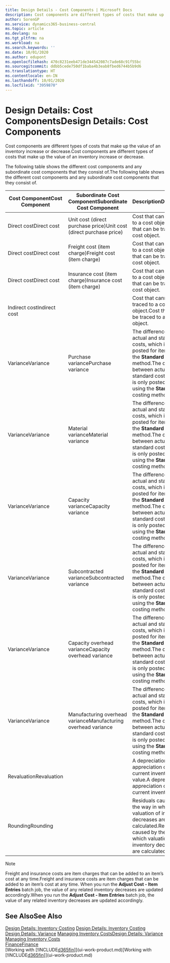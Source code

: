 ```yaml
---
title: Design Details - Cost Components | Microsoft Docs
description: Cost components are different types of costs that make up the value of an inventory increase or decrease.
author: SorenGP
ms.service: dynamics365-business-central
ms.topic: article
ms.devlang: na
ms.tgt_pltfrm: na
ms.workload: na
ms.search.keywords: ''
ms.date: 10/01/2020
ms.author: edupont
ms.openlocfilehash: 470c8231eeb471de344542087c7ade68c91f55bc
ms.sourcegitcommit: ddbb5cede750df1baba4b3eab8fbed6744b5b9d6
ms.translationtype: HT
ms.contentlocale: en-IN
ms.lasthandoff: 10/01/2020
ms.locfileid: "3959870"
---
```

# <a name="design-details-cost-components"></a><span data-ttu-id="b01c6-103">Design Details: Cost Components</span><span class="sxs-lookup"><span data-stu-id="b01c6-103">Design Details: Cost Components</span></span>
<span data-ttu-id="b01c6-104">Cost components are different types of costs that make up the value of an inventory increase or decrease.</span><span class="sxs-lookup"><span data-stu-id="b01c6-104">Cost components are different types of costs that make up the value of an inventory increase or decrease.</span></span>  

 <span data-ttu-id="b01c6-105">The following table shows the different cost components and any subordinate cost components that they consist of.</span><span class="sxs-lookup"><span data-stu-id="b01c6-105">The following table shows the different cost components and any subordinate cost components that they consist of.</span></span>  

|<span data-ttu-id="b01c6-106">Cost Component</span><span class="sxs-lookup"><span data-stu-id="b01c6-106">Cost Component</span></span>|<span data-ttu-id="b01c6-107">Subordinate Cost Component</span><span class="sxs-lookup"><span data-stu-id="b01c6-107">Subordinate Cost Component</span></span>|<span data-ttu-id="b01c6-108">Description</span><span class="sxs-lookup"><span data-stu-id="b01c6-108">Description</span></span>|  
|--------------------|--------------------------------|---------------------------------------|  
|<span data-ttu-id="b01c6-109">Direct cost</span><span class="sxs-lookup"><span data-stu-id="b01c6-109">Direct cost</span></span>|<span data-ttu-id="b01c6-110">Unit cost (direct purchase price)</span><span class="sxs-lookup"><span data-stu-id="b01c6-110">Unit cost (direct purchase price)</span></span>|<span data-ttu-id="b01c6-111">Cost that can be traced to a cost object.</span><span class="sxs-lookup"><span data-stu-id="b01c6-111">Cost that can be traced to a cost object.</span></span>|  
|<span data-ttu-id="b01c6-112">Direct cost</span><span class="sxs-lookup"><span data-stu-id="b01c6-112">Direct cost</span></span>|<span data-ttu-id="b01c6-113">Freight cost (item charge)</span><span class="sxs-lookup"><span data-stu-id="b01c6-113">Freight cost (item charge)</span></span>|<span data-ttu-id="b01c6-114">Cost that can be traced to a cost object.</span><span class="sxs-lookup"><span data-stu-id="b01c6-114">Cost that can be traced to a cost object.</span></span>|  
|<span data-ttu-id="b01c6-115">Direct cost</span><span class="sxs-lookup"><span data-stu-id="b01c6-115">Direct cost</span></span>|<span data-ttu-id="b01c6-116">Insurance cost (item charge)</span><span class="sxs-lookup"><span data-stu-id="b01c6-116">Insurance cost (item charge)</span></span>|<span data-ttu-id="b01c6-117">Cost that can be traced to a cost object.</span><span class="sxs-lookup"><span data-stu-id="b01c6-117">Cost that can be traced to a cost object.</span></span>|  
|<span data-ttu-id="b01c6-118">Indirect cost</span><span class="sxs-lookup"><span data-stu-id="b01c6-118">Indirect cost</span></span>||<span data-ttu-id="b01c6-119">Cost that cannot be traced to a cost object.</span><span class="sxs-lookup"><span data-stu-id="b01c6-119">Cost that cannot be traced to a cost object.</span></span>|  
|<span data-ttu-id="b01c6-120">Variance</span><span class="sxs-lookup"><span data-stu-id="b01c6-120">Variance</span></span>|<span data-ttu-id="b01c6-121">Purchase variance</span><span class="sxs-lookup"><span data-stu-id="b01c6-121">Purchase variance</span></span>|<span data-ttu-id="b01c6-122">The difference between actual and standard costs, which is only posted for items using the **Standard** costing method.</span><span class="sxs-lookup"><span data-stu-id="b01c6-122">The difference between actual and standard costs, which is only posted for items using the **Standard** costing method.</span></span>|  
|<span data-ttu-id="b01c6-123">Variance</span><span class="sxs-lookup"><span data-stu-id="b01c6-123">Variance</span></span>|<span data-ttu-id="b01c6-124">Material variance</span><span class="sxs-lookup"><span data-stu-id="b01c6-124">Material variance</span></span>|<span data-ttu-id="b01c6-125">The difference between actual and standard costs, which is only posted for items using the **Standard** costing method.</span><span class="sxs-lookup"><span data-stu-id="b01c6-125">The difference between actual and standard costs, which is only posted for items using the **Standard** costing method.</span></span>|  
|<span data-ttu-id="b01c6-126">Variance</span><span class="sxs-lookup"><span data-stu-id="b01c6-126">Variance</span></span>|<span data-ttu-id="b01c6-127">Capacity variance</span><span class="sxs-lookup"><span data-stu-id="b01c6-127">Capacity variance</span></span>|<span data-ttu-id="b01c6-128">The difference between actual and standard costs, which is only posted for items using the **Standard** costing method.</span><span class="sxs-lookup"><span data-stu-id="b01c6-128">The difference between actual and standard costs, which is only posted for items using the **Standard** costing method.</span></span>|  
|<span data-ttu-id="b01c6-129">Variance</span><span class="sxs-lookup"><span data-stu-id="b01c6-129">Variance</span></span>|<span data-ttu-id="b01c6-130">Subcontracted variance</span><span class="sxs-lookup"><span data-stu-id="b01c6-130">Subcontracted variance</span></span>|<span data-ttu-id="b01c6-131">The difference between actual and standard costs, which is only posted for items using the **Standard** costing method.</span><span class="sxs-lookup"><span data-stu-id="b01c6-131">The difference between actual and standard costs, which is only posted for items using the **Standard** costing method.</span></span>|  
|<span data-ttu-id="b01c6-132">Variance</span><span class="sxs-lookup"><span data-stu-id="b01c6-132">Variance</span></span>|<span data-ttu-id="b01c6-133">Capacity overhead variance</span><span class="sxs-lookup"><span data-stu-id="b01c6-133">Capacity overhead variance</span></span>|<span data-ttu-id="b01c6-134">The difference between actual and standard costs, which is only posted for items using the **Standard** costing method.</span><span class="sxs-lookup"><span data-stu-id="b01c6-134">The difference between actual and standard costs, which is only posted for items using the **Standard** costing method.</span></span>|  
|<span data-ttu-id="b01c6-135">Variance</span><span class="sxs-lookup"><span data-stu-id="b01c6-135">Variance</span></span>|<span data-ttu-id="b01c6-136">Manufacturing overhead variance</span><span class="sxs-lookup"><span data-stu-id="b01c6-136">Manufacturing overhead variance</span></span>|<span data-ttu-id="b01c6-137">The difference between actual and standard costs, which is only posted for items using the **Standard** costing method.</span><span class="sxs-lookup"><span data-stu-id="b01c6-137">The difference between actual and standard costs, which is only posted for items using the **Standard** costing method.</span></span>|  
|<span data-ttu-id="b01c6-138">Revaluation</span><span class="sxs-lookup"><span data-stu-id="b01c6-138">Revaluation</span></span>||<span data-ttu-id="b01c6-139">A depreciation or appreciation of the current inventory value.</span><span class="sxs-lookup"><span data-stu-id="b01c6-139">A depreciation or appreciation of the current inventory value.</span></span>|  
|<span data-ttu-id="b01c6-140">Rounding</span><span class="sxs-lookup"><span data-stu-id="b01c6-140">Rounding</span></span>||<span data-ttu-id="b01c6-141">Residuals caused by the way in which valuation of inventory decreases are calculated.</span><span class="sxs-lookup"><span data-stu-id="b01c6-141">Residuals caused by the way in which valuation of inventory decreases are calculated.</span></span>|  

> [!NOTE]  
>  <span data-ttu-id="b01c6-142">Freight and insurance costs are item charges that can be added to an item’s cost at any time.</span><span class="sxs-lookup"><span data-stu-id="b01c6-142">Freight and insurance costs are item charges that can be added to an item’s cost at any time.</span></span> <span data-ttu-id="b01c6-143">When you run the **Adjust Cost - Item Entries** batch job, the value of any related inventory decreases are updated accordingly.</span><span class="sxs-lookup"><span data-stu-id="b01c6-143">When you run the **Adjust Cost - Item Entries** batch job, the value of any related inventory decreases are updated accordingly.</span></span>  

## <a name="see-also"></a><span data-ttu-id="b01c6-144">See Also</span><span class="sxs-lookup"><span data-stu-id="b01c6-144">See Also</span></span>  
 <span data-ttu-id="b01c6-145">[Design Details: Inventory Costing](design-details-inventory-costing.md) </span><span class="sxs-lookup"><span data-stu-id="b01c6-145">[Design Details: Inventory Costing](design-details-inventory-costing.md) </span></span>  
 <span data-ttu-id="b01c6-146">[Design Details: Variance](design-details-variance.md) [Managing Inventory Costs](finance-manage-inventory-costs.md)</span><span class="sxs-lookup"><span data-stu-id="b01c6-146">[Design Details: Variance](design-details-variance.md) [Managing Inventory Costs](finance-manage-inventory-costs.md)</span></span>  
 [<span data-ttu-id="b01c6-147">Finance</span><span class="sxs-lookup"><span data-stu-id="b01c6-147">Finance</span></span>](finance.md)  
 <span data-ttu-id="b01c6-148">[Working with [!INCLUDE[d365fin](includes/d365fin_md.md)]](ui-work-product.md)</span><span class="sxs-lookup"><span data-stu-id="b01c6-148">[Working with [!INCLUDE[d365fin](includes/d365fin_md.md)]](ui-work-product.md)</span></span>  
